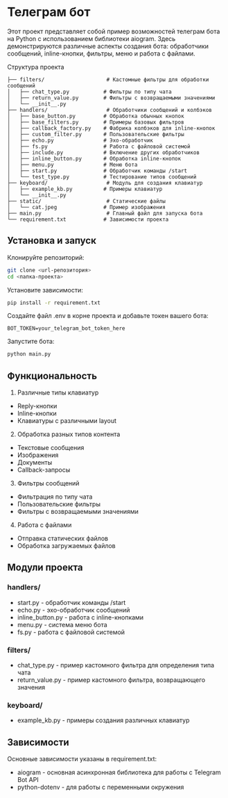 # Телеграм бот
Этот проект представляет собой пример возможностей телеграм бота на Python с использованием библиотеки aiogram. Здесь демонстрируются различные аспекты создания бота: обработчики сообщений, inline-кнопки, фильтры, меню и работа с файлами.

Структура проекта
```text
├── filters/                    # Кастомные фильтры для обработки сообщений
│   ├── chat_type.py           # Фильтры по типу чата
│   ├── return_value.py        # Фильтры с возвращаемыми значениями
│   └── __init__.py
├── handlers/                   # Обработчики сообщений и колбэков
│   ├── base_button.py         # Обработка обычных кнопок
│   ├── base_filters.py        # Примеры базовых фильтров
│   ├── callback_factory.py    # Фабрика колбэков для inline-кнопок
│   ├── custom_filter.py       # Пользовательские фильтры
│   ├── echo.py                # Эхо-обработчик
│   ├── fs.py                  # Работа с файловой системой
│   ├── include.py             # Включение других обработчиков
│   ├── inline_button.py       # Обработка inline-кнопок
│   ├── menu.py                # Меню бота
│   ├── start.py               # Обработчик команды /start
│   └── test_type.py           # Тестирование типов сообщений
├── keyboard/                   # Модуль для создания клавиатур
│   ├── example_kb.py          # Примеры клавиатур
│   └── __init__.py
├── static/                     # Статические файлы
│   └── cat.jpeg               # Пример изображения
├── main.py                     # Главный файл для запуска бота
└── requirement.txt            # Зависимости проекта
```
## Установка и запуск
Клонируйте репозиторий:

```bash
git clone <url-репозитория>
cd <папка-проекта>
```
Установите зависимости:

```bash
pip install -r requirement.txt
```
Создайте файл .env в корне проекта и добавьте токен вашего бота:

```text
BOT_TOKEN=your_telegram_bot_token_here
```

Запустите бота:

```bash
python main.py
```

## Функциональность
1. Различные типы клавиатур
- Reply-кнопки
- Inline-кнопки
- Клавиатуры с различными layout
2. Обработка разных типов контента
- Текстовые сообщения
- Изображения
- Документы
- Callback-запросы
3. Фильтры сообщений
- Фильтрация по типу чата
- Пользовательские фильтры
- Фильтры с возвращаемыми значениями
4. Работа с файлами
- Отправка статических файлов
- Обработка загружаемых файлов

## Модули проекта
### handlers/
- start.py - обработчик команды /start
- echo.py - эхо-обработчик сообщений
- inline_button.py - работа с inline-кнопками
- menu.py - система меню бота
- fs.py - работа с файловой системой

### filters/
- chat_type.py - пример кастомного фильтра для определения типа чата
- return_value.py - пример кастомного фильтра, возвращающего значения

### keyboard/
- example_kb.py - примеры создания различных клавиатур

## Зависимости
Основные зависимости указаны в requirement.txt:
- aiogram - основная асинхронная библиотека для работы с Telegram Bot API
- python-dotenv - для работы с переменными окружения